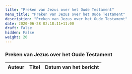 ```yaml
---
title: "Preken van Jezus over het Oude Testament"
menu_title: "Preken van Jezus over het Oude Testament"
description: "Preken van Jezus over het Oude Testament"
date: 2020-06-28 02:18:11+11:00
draft: False
hidden: False
weight: 20
---
```

### Preken van Jezus over het Oude Testament

**Auteur** | **Titel** | **Datum van het bericht**
---|---|---
